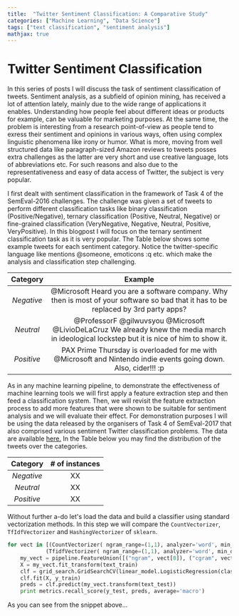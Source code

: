 ```yaml
---
title:  "Twitter Sentiment Classification: A Comparative Study"
categories: ["Machine Learning", "Data Science"]
tags: ["text classification", "sentiment analysis"]
mathjax: true
---
```



# Twitter Sentiment Classification

In this series of posts I will discuss the task of sentiment classification of tweets. Sentiment analysis, as a subfield of opinion mining, has received a lot of attention lately, mainly due to the wide range of applications it enables. Understanding how people feel about different ideas or products for example, can be valuable for marketing purposes. At the same time, the problem is interesting from a research point-of-view as people tend to exress their sentiment and opinions in various ways, often using complex linguistic phenomena like irony or humor. What is more, moving from well structured data like paragraph-sized Amazon reviews to tweets  posses extra challenges as the latter are very short and use creative language, lots of abbreviations etc. For such reasons and also due to the representativeness and easy of data access of Twitter, the subject is very popular. 

I first dealt with sentiment classification in the framework of Task 4 of the SemEval-2016 challenges. The challenge was given a set of tweets to perform different classification tasks like binary classification (Positive/Negative), ternary classification (Positive, Neutral, Negative) or fine-grained classification (VeryNegative, Negative, Neutral, Positive, VeryPositive). In this blogpost I will focus on the ternary sentiment classification task as it is very popular. The Table below shows some example tweets for each sentiment category. Notice the twitter-specific language like mentions @someone, emoticons :q etc. which make the analysis and classification step  challenging. 

| Category | Example |
|:-------------: | :--------------------------: |
| *Negative* |     @Microsoft Heard you are a software company. Why then is most of your software so bad that it has to be replaced by 3rd party apps? |
| *Neutral*  |     @ProfessorF @gilwuvsyou @Microsoft @LivioDeLaCruz We already knew the media march in ideological lockstep but it is nice of him to show it.|
| *Positive*  |     PAX Prime Thursday is overloaded for me with @Microsoft and Nintendo indie events going down. Also, cider!!! :p |



As in any machine learning pipeline, to demonstrate the effectiveness of machine learning tools we will first apply a feature extraction step and then feed a classification system. Then, we will revisit the feature extraction process to add more features that were shown to be suitable for sentiment analysis and we will evaluate their effect. For demonstration purposes I will be using the data released by the organisers of Task 4 of SemEval-2017 that also comprised various sentiment Twitter classification problems. The data are available [here.](http://alt.qcri.org/semeval2017/task4/?id=download-the-full-training-data-for-semeval-2017-task-4) In the Table below you may find the distribution of the tweets over the categories.

| Category | # of instances |
|:-------------: | :--------------------------: |
| *Negative* | XX |
| *Neutral*  | XX |
| *Positive* | XX |



Without further a-do let's load the data and build a classifier using standard vectorization methods. In this step we will compare the `CountVectorizer`, `TfIdfVectorizer` and `HashingVectorizer` of `sklearn`. 

```python
for vect in [(CountVectorizer( ngram_range=(1,1), analyzer='word', min_df=5, tokenizer=tokenizer.tokenize,), CountVectorizer( ngram_range=(3,5), analyzer='char', min_df=5, tokenizer=tokenizer.tokenize)),
            (TfidfVectorizer( ngram_range=(1,1), analyzer='word', min_df=5, tokenizer=tokenizer.tokenize,), TfidfVectorizer( ngram_range=(3,5), analyzer='char', min_df=5, tokenizer=tokenizer.tokenize))]: 
    my_vect = pipeline.FeatureUnion([("ngram", vect[0]), ("cgram", vect[1])], n_jobs=1)
    X = my_vect.fit_transform(text_train)
    clf = grid_search.GridSearchCV(linear_model.LogisticRegression(class_weight='balanced'), param_grid={"C":[0.01, 0.1, 1, 10]}, cv=3, n_jobs =-1, scoring='recall_macro' )
    clf.fit(X, y_train)
    preds = clf.predict(my_vect.transform(text_test))
    print metrics.recall_score(y_test, preds, average='macro')

```

As you can see from the snippet above...





